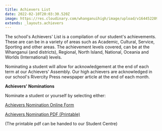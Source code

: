 ```yaml
---
title: Achievers List
date: 2022-02-10T20:03:30.520Z
image: https://res.cloudinary.com/whanganuihigh/image/upload/v1644522093/Achievers/2022_ACHIEVERS_LIST.pdf
extends: _layouts.achievers
---
```

The school's Achievers' List is a compilation of our student's achievements. These are can be in a variety of areas such as Academic, Cultural, Service, Sporting and other areas. The achievement levels covered, can be at the Whanganui (and districts), Regional, North Island, National, Oceania and Worlds (International) levels.

Nominating a student will allow for acknowledgement at the end of each term at our Achievers' Assembly. Our high achievers are acknowledged in our school's Rivercity Press newspaper article at the end of each month.

**Achievers' Nominations**

Nominate a student or yourself by selecting either:

[Achievers Nomination Online Form](https://docs.google.com/forms/d/e/1FAIpQLSd1lJ48LdXLw0TvVh6ZBB1rz7aWpIDh-BNEeuwYriH10fLAJQ/viewform)

[Achievers Nomination PDF (Printable)](https://res.cloudinary.com/whanganuihigh/image/upload/v1563941266/Achievers/Achievers_Nomination_Form.pdf)

(The printable pdf can be handed to our Student Centre)